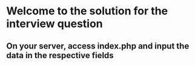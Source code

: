 # Welcome to the solution for the interview question
## On your server, access index.php and input the data in the respective fields
